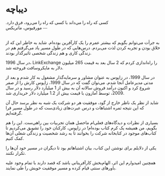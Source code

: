 # دیباچه
<p style="text-align: left; font-family: vazir; direction: rtl;">
کسی که راه را می‌داند با کسی که راه را می‌رود، فرق دارد.
<br/>
— مورفیوس، ماتریکس
<br/><br/>
</p>

به جرأت می‌توانم بگویم که بیشتر عمرم را یک کارآفرین بوده‌ام. شاید به خاطر این که از خلاق بودن و تجربه کردن لذت می‌بردم. درس‌هایی که در طول مسیر یاد می‌گرفتم هم در زندگی کاری و هم زندگی شخصی تاثیرگذار بودند.

در سال 1996، LinkExchange را راه‌اندازی کردم که 2 سال بعد به قیمت 265 میلیون دلار به مایکروسافت فروخته شد. 

در سال 1999، در زاپوس به عنوان مشاور و سرمایه‌گذار مشغول به کار شدم و بعد از مدتی مدیرعامل آنجا شدم. می‌توان گفت که در سال 1999، زاپوس کارش را از صفر شروع کرد و اکنون درآمد فروش سالانه آن به بیش از 1 میلیارد دلار رسید و در سال 2009، توسط آمازون با قیمت بیش از 1.2 میلیارد دلار خریداری شد. 

شاید از نظر یک ناظر خارج از گود، موفقیت هر دو شرکت یک شبه به نظر برسد حال آن که این نتیجه ثمره اشتباهات و درس‌ عبرت‌های زیادی‌ست که در طول مسیر  فرا گرفته‌ایم.

بسیاری از نظرات و دیدگاه‌های فعلی‌ام ماحصل همان تجربیات بین راهی‌ست. این را هم بگویم، من همیشه یک کرم کتاب بوده‌ام! در زاپوس، کارکنان خود را تشویق می‌کردیم تا کتاب‌های موجود در کتابخانه شرکت را بخوانند تا به رشد شخصیت و زندگی شغلی آن‌ها کمک کنیم. 

یکی از دلایلم برای نوشتن این کتاب، بیان اشتباهاتم بود تا دیگران در مسیر خود آن‌ها را تکرار نکنند. 

همچنین امیدوارم این اثر، الهام‌بخش کارآفرینانی باشد که قصد دارند با تمام وجود علیه باورهای سنتی قیام کرده و مسیر موفقیت خویش را طی نمایند. 

